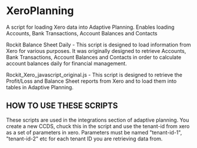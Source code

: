 # XeroPlanning
A script for loading Xero data into Adaptive Planning. Enables loading Accounts, Bank Transactions, Account Balances and Contacts


Rockit Balance Sheet Daily - This script is designed to load information from Xero for various purposes. 
It was originally designed to retrieve Accounts, Bank Transactions, Account Balances and Contacts in order to calculate account balances daily for financial management.

Rockit_Xero_javascript_original.js - This script is designed to retrieve the Profit/Loss and Balance Sheet reports from Xero and to load them into tables in Adaptive Planning.

HOW TO USE THESE SCRIPTS
--------------------------
These scripts are used in the integrations section of adaptive planning. 
You create a new CCDS, chuck this in the script and use the tenant-id from xero as a set of parameters in xero.
Parameters must be named "tenant-id-1", "tenant-id-2" etc for each tenant ID you are retrieving data from.
